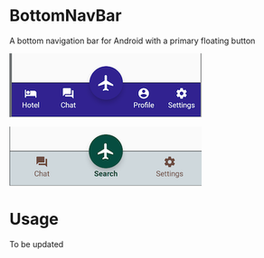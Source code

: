 # BottomNavBar

A bottom navigation bar for Android with a primary floating button

![Option 1](./docs/option_1.png)

![Option 2](./docs/option_2.png)

# Usage

To be updated